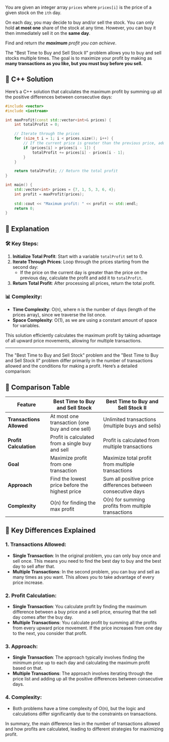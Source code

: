 You are given an integer array `prices` where `prices[i]` is the price of a given stock on the `ith` day.

On each day, you may decide to buy and/or sell the stock. You can only hold **at most one** share of the stock at any time.
However, you can buy it then immediately sell it on the **same day**.

Find and return _the **maximum** profit you can achieve_.

The "Best Time to Buy and Sell Stock II" problem allows you to buy and sell stocks multiple times. 
The goal is to maximize your profit by making as **many transactions as you like, but you must buy before you sell.**

## 📝 C++ Solution

Here’s a C++ solution that calculates the maximum profit by summing up all the positive differences between consecutive days:

```cpp
#include <vector>
#include <iostream>

int maxProfit(const std::vector<int>& prices) {
    int totalProfit = 0;

    // Iterate through the prices
    for (size_t i = 1; i < prices.size(); i++) {
        // If the current price is greater than the previous price, add the profit
        if (prices[i] > prices[i - 1]) {
            totalProfit += prices[i] - prices[i - 1];
        }
    }

    return totalProfit; // Return the total profit
}

int main() {
    std::vector<int> prices = {7, 1, 5, 3, 6, 4};
    int profit = maxProfit(prices);
    
    std::cout << "Maximum profit: " << profit << std::endl;
    return 0;
}
```

## 🚀 Explanation

### 🛠️ Key Steps:
1. **Initialize Total Profit**: Start with a variable `totalProfit` set to 0.
2. **Iterate Through Prices**: Loop through the prices starting from the second day:
   - If the price on the current day is greater than the price on the previous day, calculate the profit and add it to `totalProfit`.
3. **Return Total Profit**: After processing all prices, return the total profit.

### 📊 Complexity:
- **Time Complexity**: O(n), where n is the number of days (length of the prices array), since we traverse the list once.
- **Space Complexity**: O(1), as we are using a constant amount of space for variables.

This solution efficiently calculates the maximum profit by taking advantage of all upward price movements, allowing for multiple transactions.


------------------------
The "Best Time to Buy and Sell Stock" problem and the "Best Time to Buy and Sell Stock II" problem differ primarily in the number of transactions allowed and the conditions for making a profit. Here’s a detailed comparison:

## 📝 Comparison Table

| Feature                          | Best Time to Buy and Sell Stock | Best Time to Buy and Sell Stock II |
|----------------------------------|----------------------------------|-------------------------------------|
| **Transactions Allowed**         | At most one transaction (one buy and one sell) | Unlimited transactions (multiple buys and sells) |
| **Profit Calculation**           | Profit is calculated from a single buy and sell | Profit is calculated from multiple transactions |
| **Goal**                         | Maximize profit from one transaction | Maximize total profit from multiple transactions |
| **Approach**                     | Find the lowest price before the highest price | Sum all positive price differences between consecutive days |
| **Complexity**                   | O(n) for finding the max profit | O(n) for summing profits from multiple transactions |

## 🚀 Key Differences Explained

### 1. **Transactions Allowed**:
- **Single Transaction**: In the original problem, you can only buy once and sell once. This means you need to find the best day to buy and the best day to sell after that.
- **Multiple Transactions**: In the second problem, you can buy and sell as many times as you want. This allows you to take advantage of every price increase.

### 2. **Profit Calculation**:
- **Single Transaction**: You calculate profit by finding the maximum difference between a buy price and a sell price, ensuring that the sell day comes after the buy day.
- **Multiple Transactions**: You calculate profit by summing all the profits from every upward price movement. If the price increases from one day to the next, you consider that profit.

### 3. **Approach**:
- **Single Transaction**: The approach typically involves finding the minimum price up to each day and calculating the maximum profit based on that.
- **Multiple Transactions**: The approach involves iterating through the price list and adding up all the positive differences between consecutive days.

### 4. **Complexity**:
- Both problems have a time complexity of O(n), but the logic and calculations differ significantly due to the constraints on transactions.

In summary, the main difference lies in the number of transactions allowed and how profits are calculated, leading to different strategies for maximizing profit.